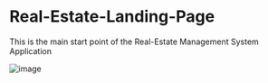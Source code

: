 # Real-Estate-Landing-Page

This is the main start point of the Real-Estate Management System Application

![image](https://github.com/My-Web-Station/real-estate/assets/64016811/9d69cbfc-cf1b-435f-b4d3-930375e7907d)
